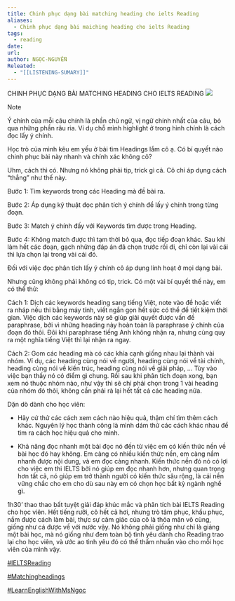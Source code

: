 ```yaml
---
title: Chinh phục dạng bài matching heading cho ielts Reading
aliases:
  - Chinh phục dạng bài maiching heading cho ielts Reading
tags:
  - reading
date: 
url: 
author: NGỌC-NGUYỄN
Releated:
  - "[[LISTENING-SUMARY]]"
---
```


CHINH PHỤC DẠNG BÀI MATCHING HEADING CHO IELTS READING
![](https://i.imgur.com/deKHZ8s.png)

> [!NOTE] 
> Ý chính của mỗi câu chính là phần chủ ngữ, vị ngữ chính nhất của câu, bỏ qua những phần râu ria. Ví dụ chỗ mình highlight ở trong hình chính là cách đọc lấy ý chính.

Học trò của mình kêu em yếu ở bài tìm Headings lắm cô ạ. Có bí quyết nào chinh phục bài này nhanh và chính xác không cô?

Uhm, cách thì có. Nhưng nó không phải tip, trick gì cả. Cô chỉ áp dụng cách “thẳng” như thế này.

Bước 1: Tìm keywords trong các Heading mà đề bài ra.

Bước 2: Áp dụng kỹ thuật đọc phân tích ý chính để lấy ý chính trong từng đoạn.

Bước 3: Match ý chính đấy với Keywords tìm được trong Heading.

Bước 4: Không match được thì tạm thời bỏ qua, đọc tiếp đoạn khác. Sau khi làm hết các đoạn, gạch những đáp án đã chọn trước rồi đi, chỉ còn lại vài cái thì lựa chọn lại trong vài cái đó.

Đối với việc đọc phân tích lấy ý chính cô áp dụng linh hoạt ở mọi dạng bài.

Nhưng cũng không phải không có tip, trick. Có một vài bí quyết thế này, em có thể thử:

Cách 1: Dịch các keywords heading sang tiếng Việt, note vào đề hoặc viết ra nháp nếu thi bằng máy tính, viết ngắn gọn hết sức có thể để tiết kiệm thời gian. Việc dịch các keywords này sẽ giúp giải quyết được vấn đề paraphrase, bởi vì những heading này hoàn toàn là paraphrase ý chính của đoạn đó thôi. Đôi khi paraphrase tiếng Anh không nhận ra, nhưng cùng quy ra một nghĩa tiếng Việt thì lại nhận ra ngay.

Cách 2: Gom các heading mà có các khía cạnh giống nhau lại thành vài nhóm. Ví dụ, các heading cùng nói về người, heading cùng nói về tài chính, heading cùng nói về kiến trúc, heading cùng nói về giải pháp, … Tùy vào việc bạn thấy nó có điểm gì chung. Rồi sau khi phân tích đoạn xong, bạn xem nó thuộc nhóm nào, như vậy thì sẽ chỉ phải chọn trong 1 vài heading của nhóm đó thôi, không cần phải rà lại hết tất cả các heading nữa.

Dặn dò dành cho học viên:

- Hãy cứ thử các cách xem cách nào hiệu quả, thậm chí tìm thêm cách khác. Nguyên lý học thành công là mình dám thử các cách khác nhau để tìm ra cách học hiệu quả cho mình.
    
- Khả năng đọc nhanh một bài đọc nó đến từ việc em có kiến thức nền về bài học đó hay không. Em càng có nhiều kiến thức nền, em càng nắm nhanh được nội dung, và em đọc càng nhanh. Kiến thức nền đó nó có lợi cho việc em thi IELTS bởi nó giúp em đọc nhanh hơn, nhưng quan trọng hơn tất cả, nó giúp em trở thành người có kiến thức sâu rộng, là cái nền vững chắc cho em cho dù sau này em có chọn học bất kỳ ngành nghề gì.
    

1h30’ thao thao bất tuyệt giải đáp khúc mắc và phân tích bài IELTS Reading cho học viên. Hết tiếng rưỡi, cô hết cả hơi, nhưng trò tâm phục, khẩu phục, nắm được cách làm bài, thực sự cảm giác của cô là thỏa mãn vô cùng, giống như cá được về với nước vậy. Nó không phải giống như chỉ là giảng một bài học, mà nó giống như đem toàn bộ tình yêu dành cho Reading trao lại cho học viên, và ước ao tình yêu đó có thể thấm nhuần vào cho mỗi học viên của mình vậy.

[#IELTSReading](https://www.facebook.com/hashtag/ieltsreading?__eep__=6&__cft__[0]=AZVEorH8y_ZdG97faORAGfUtUd5nRjv0fcvF9DUvXhrCMruWjP-kRg6m_buz1hGftiP1hzMIbgoKmidQZ0AN7KxmjUSs20lfsDM07qTtEIZejCLTItEbYR6L4hk_SJG6Xuz6UUNfCmbpmTXoSQYQBIXJOZvgYgJDECLbfmx23IFsbZ5uEw4Z_fr8L2oSeq5A54A&__tn__=*NK-R)

[#Matchingheadings](https://www.facebook.com/hashtag/matchingheadings?__eep__=6&__cft__[0]=AZVEorH8y_ZdG97faORAGfUtUd5nRjv0fcvF9DUvXhrCMruWjP-kRg6m_buz1hGftiP1hzMIbgoKmidQZ0AN7KxmjUSs20lfsDM07qTtEIZejCLTItEbYR6L4hk_SJG6Xuz6UUNfCmbpmTXoSQYQBIXJOZvgYgJDECLbfmx23IFsbZ5uEw4Z_fr8L2oSeq5A54A&__tn__=*NK-R)

[#LearnEnglishWithMsNgoc](https://www.facebook.com/hashtag/learnenglishwithmsngoc?__eep__=6&__cft__[0]=AZVEorH8y_ZdG97faORAGfUtUd5nRjv0fcvF9DUvXhrCMruWjP-kRg6m_buz1hGftiP1hzMIbgoKmidQZ0AN7KxmjUSs20lfsDM07qTtEIZejCLTItEbYR6L4hk_SJG6Xuz6UUNfCmbpmTXoSQYQBIXJOZvgYgJDECLbfmx23IFsbZ5uEw4Z_fr8L2oSeq5A54A&__tn__=*NK-R)